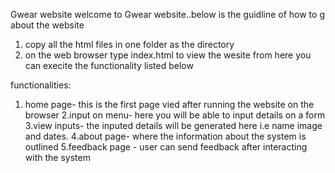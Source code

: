 Gwear website
welcome to Gwear website..below is the guidline of how to g about the website
1. copy all the html files in one folder as the directory
2. on the web browser type index.html to view the wesite 
from here you can execite the functionality listed below

functionalities:
1. home page- this is the first page vied after running the website on the browser
2.input on menu- here you will be able to input details on a form
3.view inputs- the inputed details will be generated here i.e name image and dates.
4.about page- where the information about the system is outlined
5.feedback page - user can send feedback after interacting with the system
